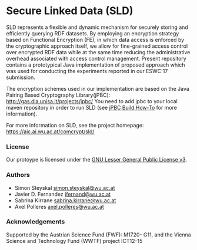 # Secure Linked Data (SLD)

SLD represents a flexible and dynamic mechanism for securely storing and efficiently querying RDF datasets. By employing an encryption strategy based on Functional Encryption (FE), in which data access is enforced by the cryptographic approach itself, we allow for fine-grained access control over encrypted RDF data while at the same time reducing the administrative overhead associated with access control management. Present repository contains a prototypical Java implementation of proposed approach which was used for conducting the experiments reported in our ESWC'17 submission.

The encryption schemes used in our implementation are based on the Java Pairing Based Cryptography Library(jPBC): 
   http://gas.dia.unisa.it/projects/jpbc/
You need to add jpbc to your local maven repository in order to run SLD (see [jPBC Build How-To](http://gas.dia.unisa.it/projects/jpbc/buildHowto.html#.V0qc0r_mmiw) for more information).

For more information on SLD, see the project homepage:
   https://aic.ai.wu.ac.at/comcrypt/sld/

### License ###

Our protoype is licensed under the [GNU Lesser General Public License v3](https://www.gnu.org/licenses/lgpl.html). 

### Authors ###

* Simon Steyskal <simon.steyskal@wu.ac.at>
* Javier D. Fernandez <jfernand@wu.ac.at>
* Sabrina Kirrane <sabrina.kirrane@wu.ac.at>
* Axel Polleres <axel.polleres@wu.ac.at>

### Acknowledgements ###

Supported by the Austrian Science Fund (FWF): M1720- G11, and the Vienna Science and Technology Fund (WWTF) project ICT12-15
